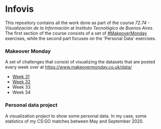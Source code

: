 # Infovis

This repository contains all the work done as part of the course _72.74 - Visualización de la Información_ at _Instituto Tecnológico de Buenos Aires_. The first section of the course consists of a set of [#MakeoverMonday](https://twitter.com/hashtag/MakeOverMonday?src=hashtag_click) exercises, while the second part focuses on the 'Personal Data' exercises.

### Makeover Monday
A set of challenges that consist of visualizing the datasets that are posted every week over at <https://www.makeovermonday.co.uk/data/> 
- [Week 31](https://lucas-sg.github.io/infovis/Makeover%20Monday/Week%2031/makeovermonday-w31.html)
- [Week 32](https://lucas-sg.github.io/infovis/Makeover%20Monday/Week%2032/makeovermonday-w32.html)
- Week 33
- Week 34

### Personal data project
A visualization project to show some personal data. In my case, some statistics of my CS:GO matches between May and September 2020.